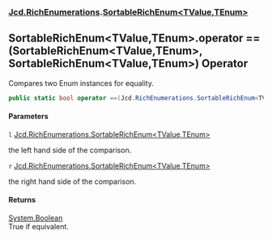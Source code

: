 ### [Jcd.RichEnumerations](Jcd.RichEnumerations.md 'Jcd.RichEnumerations').[SortableRichEnum&lt;TValue,TEnum&gt;](Jcd.RichEnumerations.SortableRichEnum_TValue,TEnum_.md 'Jcd.RichEnumerations.SortableRichEnum<TValue,TEnum>')

## SortableRichEnum<TValue,TEnum>.operator ==(SortableRichEnum<TValue,TEnum>, SortableRichEnum<TValue,TEnum>) Operator

Compares two Enum instances for equality.

```csharp
public static bool operator ==(Jcd.RichEnumerations.SortableRichEnum<TValue,TEnum>? l, Jcd.RichEnumerations.SortableRichEnum<TValue,TEnum>? r);
```
#### Parameters

<a name='Jcd.RichEnumerations.SortableRichEnum_TValue,TEnum_.op_Equality(Jcd.RichEnumerations.SortableRichEnum_TValue,TEnum_,Jcd.RichEnumerations.SortableRichEnum_TValue,TEnum_).l'></a>

`l` [Jcd.RichEnumerations.SortableRichEnum&lt;](Jcd.RichEnumerations.SortableRichEnum_TValue,TEnum_.md 'Jcd.RichEnumerations.SortableRichEnum<TValue,TEnum>')[TValue](Jcd.RichEnumerations.SortableRichEnum_TValue,TEnum_.md#Jcd.RichEnumerations.SortableRichEnum_TValue,TEnum_.TValue 'Jcd.RichEnumerations.SortableRichEnum<TValue,TEnum>.TValue')[,](Jcd.RichEnumerations.SortableRichEnum_TValue,TEnum_.md 'Jcd.RichEnumerations.SortableRichEnum<TValue,TEnum>')[TEnum](Jcd.RichEnumerations.SortableRichEnum_TValue,TEnum_.md#Jcd.RichEnumerations.SortableRichEnum_TValue,TEnum_.TEnum 'Jcd.RichEnumerations.SortableRichEnum<TValue,TEnum>.TEnum')[&gt;](Jcd.RichEnumerations.SortableRichEnum_TValue,TEnum_.md 'Jcd.RichEnumerations.SortableRichEnum<TValue,TEnum>')

the left hand side of the comparison.

<a name='Jcd.RichEnumerations.SortableRichEnum_TValue,TEnum_.op_Equality(Jcd.RichEnumerations.SortableRichEnum_TValue,TEnum_,Jcd.RichEnumerations.SortableRichEnum_TValue,TEnum_).r'></a>

`r` [Jcd.RichEnumerations.SortableRichEnum&lt;](Jcd.RichEnumerations.SortableRichEnum_TValue,TEnum_.md 'Jcd.RichEnumerations.SortableRichEnum<TValue,TEnum>')[TValue](Jcd.RichEnumerations.SortableRichEnum_TValue,TEnum_.md#Jcd.RichEnumerations.SortableRichEnum_TValue,TEnum_.TValue 'Jcd.RichEnumerations.SortableRichEnum<TValue,TEnum>.TValue')[,](Jcd.RichEnumerations.SortableRichEnum_TValue,TEnum_.md 'Jcd.RichEnumerations.SortableRichEnum<TValue,TEnum>')[TEnum](Jcd.RichEnumerations.SortableRichEnum_TValue,TEnum_.md#Jcd.RichEnumerations.SortableRichEnum_TValue,TEnum_.TEnum 'Jcd.RichEnumerations.SortableRichEnum<TValue,TEnum>.TEnum')[&gt;](Jcd.RichEnumerations.SortableRichEnum_TValue,TEnum_.md 'Jcd.RichEnumerations.SortableRichEnum<TValue,TEnum>')

the right hand side of the comparison.

#### Returns
[System.Boolean](https://docs.microsoft.com/en-us/dotnet/api/System.Boolean 'System.Boolean')  
True if equivalent.